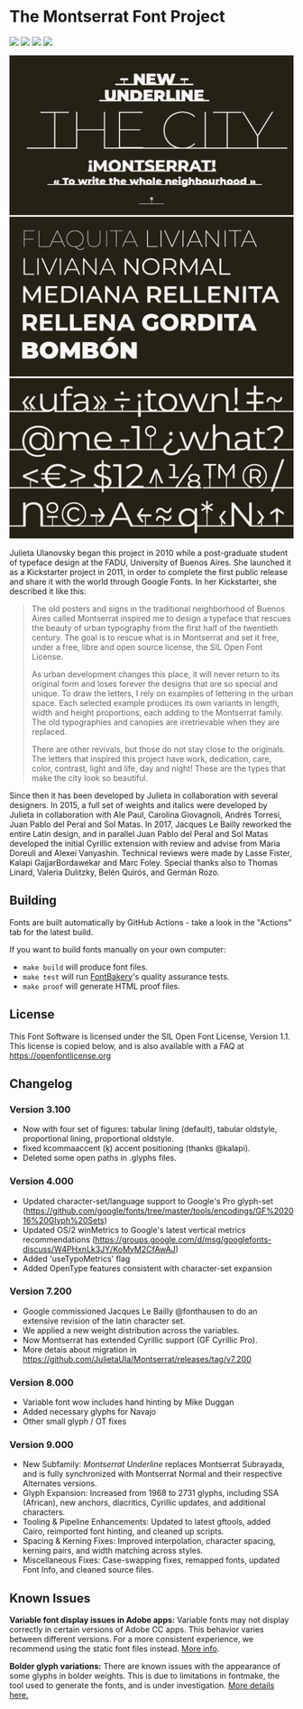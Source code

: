 # The Montserrat Font Project

[![][Fontbakery]](https://JulietaUla.github.io/Montserrat/fontbakery/fontbakery-report.html)
[![][Universal]](https://JulietaUla.github.io/Montserrat/fontbakery/fontbakery-report.html)
[![][GF Profile]](https://JulietaUla.github.io/Montserrat/fontbakery/fontbakery-report.html)
[![][Shaping]](https://JulietaUla.github.io/Montserrat/fontbakery/fontbakery-report.html)

[Fontbakery]: https://img.shields.io/endpoint?url=https%3A%2F%2Fraw.githubusercontent.com%2FJulietaUla%2FMontserrat%2Fgh-pages%2Fbadges%2Foverall.json
[GF Profile]: https://img.shields.io/endpoint?url=https%3A%2F%2Fraw.githubusercontent.com%2FJulietaUla%2FMontserrat%2Fgh-pages%2Fbadges%2FGoogleFonts.json
[Outline Correctness]: https://img.shields.io/endpoint?url=https%3A%2F%2Fraw.githubusercontent.com%2FJulietaUla%2FMontserrat%2Fgh-pages%2Fbadges%2FOutlineCorrectnessChecks.json
[Shaping]: https://img.shields.io/endpoint?url=https%3A%2F%2Fraw.githubusercontent.com%2FJulietaUla%2FMontserrat%2Fgh-pages%2Fbadges%2FShapingChecks.json
[Universal]: https://img.shields.io/endpoint?url=https%3A%2F%2Fraw.githubusercontent.com%2FJulietaUla%2FMontserrat%2Fgh-pages%2Fbadges%2FUniversal.json

![Montserrat](documentation/MONTSERRAT_01.png)
![Montserrat](documentation/MONTSERRAT_02.png)
![Montserrat](documentation/MONTSERRAT_03.png)

Julieta Ulanovsky began this project in 2010 while a post-graduate student of typeface design at the FADU, University of Buenos Aires.
She launched it as a Kickstarter project in 2011, in order to complete the first public release and share it with the world through Google Fonts.
In her Kickstarter, she described it like this:

> The old posters and signs in the traditional neighborhood of Buenos Aires called Montserrat inspired me to design a typeface that rescues the beauty of urban typography from the first half of the twentieth century. The goal is to rescue what is in Montserrat and set it free, under a free, libre and open source license, the SIL Open Font License.
>
> As urban development changes this place, it will never return to its original form and loses forever the designs that are so special and unique. To draw the letters, I rely on examples of lettering in the urban space. Each selected example produces its own variants in length, width and height proportions, each adding to the Montserrat family. The old typographies and canopies are irretrievable when they are replaced.
>
> There are other revivals, but those do not stay close to the originals. The letters that inspired this project have work, dedication, care, color, contrast, light and life, day and night! These are the types that make the city look so beautiful.

Since then it has been developed by Julieta in collaboration with several designers.
In 2015, a full set of weights and italics were developed by Julieta in collaboration with Ale Paul, Carolina Giovagnoli, Andrés Torresi, Juan Pablo del Peral and Sol Matas.
In 2017, Jacques Le Bailly reworked the entire Latin design, and in parallel Juan Pablo del Peral and Sol Matas developed the initial Cyrillic extension with review and advise from Maria Doreuli and Alexei Vanyashin.
Technical reviews were made by Lasse Fister, Kalapi GajjarBordawekar and Marc Foley. Special thanks also to Thomas Linard, Valeria Dulitzky, Belén Quirós, and Germán Rozo.

## Building

Fonts are built automatically by GitHub Actions - take a look in the "Actions" tab for the latest build.

If you want to build fonts manually on your own computer:

- `make build` will produce font files.
- `make test` will run [FontBakery](https://github.com/googlefonts/fontbakery)'s quality assurance tests.
- `make proof` will generate HTML proof files.

## License

This Font Software is licensed under the SIL Open Font License, Version 1.1.
This license is copied below, and is also available with a FAQ at
https://openfontlicense.org

## Changelog

### Version 3.100

- Now with four set of figures: tabular lining (default), tabular oldstyle, proportional lining, proportional oldstyle.
- fixed kcommaaccent (ķ) accent positioning (thanks @kalapi).
- Deleted some open paths in .glyphs files.

### Version 4.000

- Updated character-set/language support to Google's Pro glyph-set (https://github.com/google/fonts/tree/master/tools/encodings/GF%202016%20Glyph%20Sets)
- Updated OS/2 winMetrics to Google's latest vertical metrics recommendations (https://groups.google.com/d/msg/googlefonts-discuss/W4PHxnLk3JY/KoMyM2CfAwAJ)
- Added 'useTypoMetrics' flag
- Added OpenType features consistent with character-set expansion

### Version 7.200

- Google commissioned Jacques Le Bailly @fonthausen to do an extensive revision of the latin character set.
- We applied a new weight distribution across the variables.
- Now Montserrat has extended Cyrillic support (GF Cyrillic Pro).
- More detais about migration in https://github.com/JulietaUla/Montserrat/releases/tag/v7.200

### Version 8.000

- Variable font wow includes hand hinting by Mike Duggan
- Added necessary glyphs for Navajo
- Other small glyph / OT fixes

### Version 9.000

- New Subfamily: _Montserrat Underline_ replaces Montserrat Subrayada, and is fully synchronized with Montserrat Normal and their respective Alternates versions.
- Glyph Expansion: Increased from 1968 to 2731 glyphs, including SSA (African), new anchors, diacritics, Cyrillic updates, and additional characters.
- Tooling & Pipeline Enhancements: Updated to latest gftools, added Cairo, reimported font hinting, and cleaned up scripts.
- Spacing & Kerning Fixes: Improved interpolation, character spacing, kerning pairs, and width matching across styles.
- Miscellaneous Fixes: Case-swapping fixes, remapped fonts, updated Font Info, and cleaned source files.

## Known Issues

**Variable font display issues in Adobe apps:** Variable fonts may not display correctly in certain versions of Adobe CC apps. This behavior varies between different versions. For a more consistent experience, we recommend using the static font files instead. [More info](https://github.com/google/fonts/pull/8281#issuecomment-2402303242).

**Bolder glyph variations:** There are known issues with the appearance of some glyphs in bolder weights. This is due to limitations in fontmake, the tool used to generate the fonts, and is under investigation.
[More details here.](https://github.com/google/fonts/pull/8281#issuecomment-2419002841)
